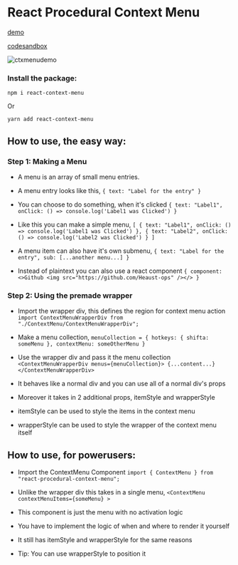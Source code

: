 # React Procedural Context Menu

[demo](https://rpcm.netlify.app/)

[codesandbox](https://codesandbox.io/p/sandbox/nostalgic-cloud-n1u302)

![ctxmenudemo](https://user-images.githubusercontent.com/54670936/217388273-066c9dc6-a065-42f6-9f70-deec1f72fb5e.gif)

### Install the package:

`npm i react-context-menu`

Or

`yarn add react-context-menu`

## How to use, the easy way:

### Step 1: Making a Menu

- A menu is an array of small menu entries.

- A menu entry looks like this,
  `{ text: "Label for the entry" }`

- You can choose to do something, when it's clicked
  `{ text: "Label1", onClick: () => console.log('Label1 was Clicked') }`

- Like this you can make a simple menu,
  `[ { text: "Label1", onClick: () => console.log('Label1 was Clicked') }, { text: "Label2", onClick: () => console.log('Label2 was Clicked') } ]`

- A menu item can also have it's own submenu,
  `{ text: "Label for the entry", sub: [...another menu...] }`

- Instead of plaintext you can also use a react component
  `{ component: <>Github <img src="https://github.com/Heaust-ops" /></> }`

### Step 2: Using the premade wrapper

- Import the wrapper div, this defines the region for context menu action
  `import ContextMenuWrapperDiv from "./ContextMenu/ContextMenuWrapperDiv";`

- Make a menu collection,
  `menuCollection = { hotkeys: { shifta: someMenu }, contextMenu: someOtherMenu }`

- Use the wrapper div and pass it the menu collection
  `<ContextMenuWrapperDiv menus={menuCollection}> {...content...} </ContextMenuWrapperDiv>`

- It behaves like a normal div and you can use all of a normal div's props

- Moreover it takes in 2 additional props, itemStyle and wrapperStyle

- itemStyle can be used to style the items in the context menu

- wrapperStyle can be used to style the wrapper of the context menu itself

## How to use, for powerusers:

- Import the ContextMenu Component
  `import { ContextMenu } from "react-procedural-context-menu";`

- Unlike the wrapper div this takes in a single menu,
  `<ContextMenu contextMenuItems={someMenu} >`

- This component is just the menu with no activation logic

- You have to implement the logic of when and where to render it yourself

- It still has itemStyle and wrapperStyle for the same reasons

- Tip: You can use wrapperStyle to position it
